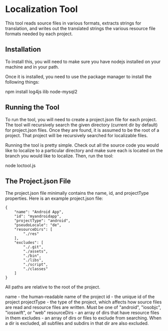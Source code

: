 Localization Tool
=================

This tool reads source files in various formats, extracts strings
for translation, and writes out the translated strings the various 
resource file formats needed by each project.

Installation
------------

To install this, you will need to make sure you have nodejs installed
on your machine and in your path.

Once it is installed, you need to use the package manager to install
the following things:

npm install log4js ilib node-mysql2

Running the Tool
----------------

To run the tool, you will need to create a project.json file for 
each project. The tool will recursively search the given directory
(current dir by default) for project.json files. Once they are
found, it is assumed to be the root of a project. That project will
be recursively searched for localizable files.

Running the tool is pretty simple. Check out all the source code you
would like to localize to a particular directory and make sure each
is located on the branch you would like to localize. Then, run the tool:

node loctool.js

The Project.json File
---------------------

The project.json file minimally contains the name, id, and projectType
properties. Here is an example project.json file:

```
{
	"name": "Android App",
	"id": "myandroidapp",
	"projectType": "android",
	"pseudoLocale": "de",
	"resourceDirs": [
		"./res"
	],
	"excludes": [
		"./.git",
		"./assets",
		"./bin",
		"./libs",
		"./script",
		"./classes"
	]
}
```

All paths are relative to the root of the project.

name         - the human-readable name of the project
id           - the unique id of the project
projectType  - the type of the project, which affects how source files
               are read and resource files are written. Must be one of
			   "android", "iosobjc", "iosswift", or "web"
resourceDirs - an array of dirs that have resource files in them
excludes     - an array of dirs or files to exclude from searching. When
               a dir is excluded, all subfiles and subdirs in that dir 
			   are also excluded.
